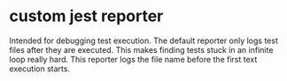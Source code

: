 # custom jest reporter

Intended for debugging test execution.
The default reporter only logs test files after they are executed.
This makes finding tests stuck in an infinite loop really hard.
This reporter logs the file name before the first text execution starts.

